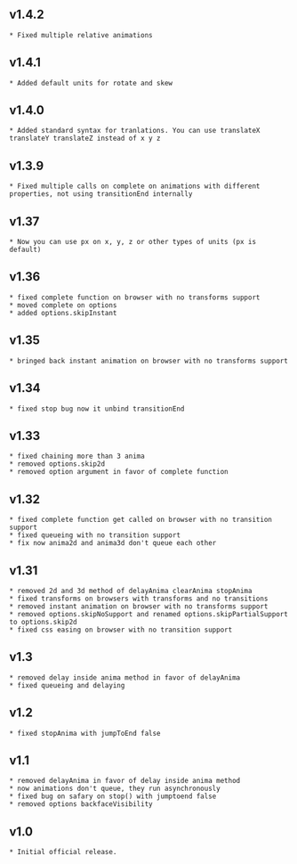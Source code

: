 
v1.4.2
---------------------
	
	* Fixed multiple relative animations

v1.4.1
---------------------
	
	* Added default units for rotate and skew

v1.4.0
---------------------
	
	* Added standard syntax for tranlations. You can use translateX translateY translateZ instead of x y z

v1.3.9
---------------------
	
	* Fixed multiple calls on complete on animations with different properties, not using transitionEnd internally

v1.37
---------------------
	
	* Now you can use px on x, y, z or other types of units (px is default)

v1.36
---------------------
	
	* fixed complete function on browser with no transforms support
	* moved complete on options
	* added options.skipInstant

v1.35
---------------------
	
	* bringed back instant animation on browser with no transforms support

v1.34
---------------------

	* fixed stop bug now it unbind transitionEnd

v1.33
---------------------
	
	* fixed chaining more than 3 anima
	* removed options.skip2d
	* removed option argument in favor of complete function

v1.32
---------------------

	* fixed complete function get called on browser with no transition support
	* fixed queueing with no transition support
	* fix now anima2d and anima3d don't queue each other

v1.31
---------------------

	* removed 2d and 3d method of delayAnima clearAnima stopAnima
	* fixed transforms on browsers with transforms and no transitions
	* removed instant animation on browser with no transforms support
	* removed options.skipNoSupport and renamed options.skipPartialSupport to options.skip2d
	* fixed css easing on browser with no transition support

v1.3
---------------------

	* removed delay inside anima method in favor of delayAnima
	* fixed queueing and delaying

v1.2
---------------------

	* fixed stopAnima with jumpToEnd false

v1.1
---------------------

	* removed delayAnima in favor of delay inside anima method
	* now animations don't queue, they run asynchronously
	* fixed bug on safary on stop() with jumptoend false
	* removed options backfaceVisibility

v1.0
---------------------

	* Initial official release.
